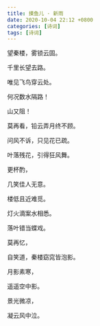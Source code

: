 ```yaml
---
title: 摸鱼儿 · 新雨
date: 2020-10-04 22:12 +0800
categories: [诗词]
tags: [诗词]
---
```

望秦楼，雾锁云固。

千里长望去路。

唯见飞鸟穿云处。

何况数水隔路！

山又阻！

莫再看，铅云弄月终不顾。

问风不诉，只见花已疏。

叶落残花，引得狂风舞。

更杯酌，

几笑佳人无意。

楼低且近难觅。

灯火滴案水相悉。

落叶错当蝶戏。

莫再忆，

自笑道，秦楼窈窕皆泡影。

月影素寒，

遥遥空中影。

景光微凉，

凝云风中泣。
